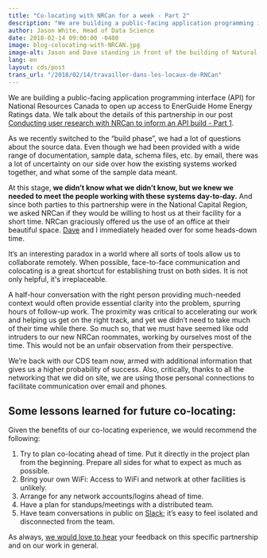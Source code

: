 ```yaml
---
title: "Co-locating with NRCan for a week - Part 2"
description: "We are building a public-facing application programming interface (API) for National Resources Canada to open up access to EnerGuide Home Energy Ratings data."
author: Jason White, Head of Data Science
date: 2018-02-14 09:00:00 -0400
image: blog-colocating-with-NRCAN.jpg
image-alt: Jason and Dave standing in front of the building of Natural Resources Canada
lang: en
layout: cds/post
trans_url: "/2018/02/14/travailler-dans-les-locaux-de-RNCan"
---
```


We are building a public-facing application programming interface (API) for National Resources Canada to open up access to EnerGuide Home Energy Ratings data. We talk about the details of this partnership in our post [Conducting user research with NRCan to inform an API build - Part 1](/2018/02/14/a-conducting-user-research-with-NRCan/).

As we recently switched to the “build phase”, we had a lot of questions about the source data. Even though we had been provided with a wide range of documentation, sample data, schema files, etc. by email, there was a lot of uncertainty on our side over how the existing systems worked together, and what some of the sample data meant.

At this stage, **we didn’t know what we didn’t know, but we knew we needed to meet the people working with these systems day-to-day.** And since both parties to this partnership were in the National Capital Region, we asked NRCan if they would be willing to host us at their facility for a short time. NRCan graciously offered us the use of an office at their beautiful space. [Dave](https://www.linkedin.com/in/david-buckley-0aba5783/) and I immediately headed over for some heads-down time.

It’s an interesting paradox in a world where all sorts of tools allow us to collaborate remotely. When possible, face-to-face communication and colocating is a great shortcut for establishing trust on both sides. It is not only helpful, it's irreplaceable. 

A half-hour conversation with the right person providing much-needed context would often provide essential clarity into the problem, spurring hours of follow-up work. The proximity was critical to accelerating our work and helping us get on the right track, and yet we didn’t need to take much of their time while there. So much so, that we must have seemed like odd intruders to our new NRCan roommates, working by ourselves most of the time. This would not be an unfair observation from their perspective.

We’re back with our CDS team now, armed with additional information that gives us a higher probability of success. Also, critically, thanks to all the networking that we did on site, we are using those personal connections to facilitate communication over email and phones. 

## Some lessons learned for future co-locating:
Given the benefits of our co-locating experience, we would recommend the following: 
1. Try to plan co-locating ahead of time. Put it directly in the project plan from the beginning. Prepare all sides for what to expect as much as possible.
2. Bring your own WiFi: Access to WiFi and network at other facilities is unlikely. 
3. Arrange for any network accounts/logins ahead of time.
4. Have a plan for standups/meetings with a distributed team.
5. Have team conversations in public on [Slack](https://slack.com); it’s easy to feel isolated and disconnected from the team. 

As always, [we would love to hear](mailto:cds-snc@tbs-sct.gc.ca) your feedback on this specific partnership and on our work in general. 